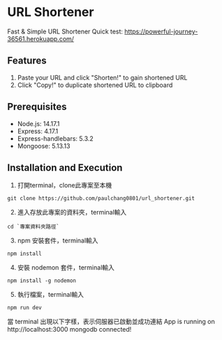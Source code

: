 # URL Shortener
Fast & Simple URL Shortener Quick test: https://powerful-journey-36561.herokuapp.com/

## Features
1. Paste your URL and click "Shorten!" to gain shortened URL
2. Click "Copy!" to duplicate shortened URL to clipboard

## Prerequisites
- Node.js: 14.17.1
- Express: 4.17.1
- Express-handlebars: 5.3.2
- Mongoose: 5.13.13

## Installation and Execution
1. 打開terminal，clone此專案至本機
```
git clone https://github.com/paulchang0801/url_shortener.git
```
2. 進入存放此專案的資料夾，terminal輸入
```
cd `專案資料夾路徑`
```
3. npm 安裝套件，terminal輸入
```
npm install 
```
4. 安裝 nodemon 套件，terminal輸入
```
npm install -g nodemon
```
5. 執行檔案，terminal輸入
```
npm run dev
```
當 terminal 出現以下字樣，表示伺服器已啟動並成功連結
App is running on http://localhost:3000
mongodb connected!